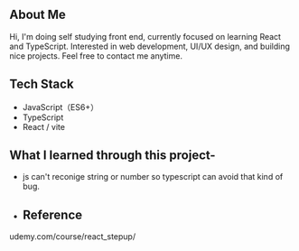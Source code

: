 ## About Me
Hi, I'm doing self studying front end, currently focused on learning React and TypeScript. Interested in web development, UI/UX design, and building nice projects. Feel free to contact me anytime.

## Tech Stack
- JavaScript（ES6+）
- TypeScript
- React / vite

## What I learned through this project-
- js can't reconige string or number so typescript can avoid that kind of bug.

- ## Reference
udemy.com/course/react_stepup/
